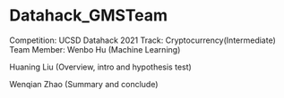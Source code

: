 # Datahack_GMSTeam
Competition: UCSD Datahack 2021
Track: Cryptocurrency(Intermediate)
Team Member:
 Wenbo Hu (Machine Learning)
 
 Huaning Liu (Overview, intro and hypothesis test)
 
 Wenqian Zhao (Summary and conclude)
